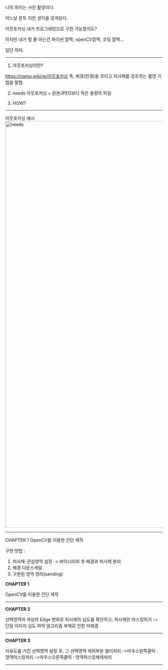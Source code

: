 나의 취미는 사진 촬영이다.

어느날 문득 이런 생각을 갖게된다.

아웃포커싱 내가 프로그래밍으로 구현 가능할지도?

하지만 내가 할 줄 아는건 파이썬 깔짝, openCV깔짝, 코딩 깔짝...

일단 하자.

--------------------------------------------------------

1. 아웃포커싱이란?

https://namu.wiki/w/아웃포커싱
즉, 배경(전경)을 흐리고 피사체를 강조하는 촬영 기법을 말함.

2. needs
아웃포커싱 + 원본JPEG보다 적은 용량의 파일

3. HOW?

--------------------------------------------------------

아웃포커싱 예시
<img width="1295" alt="needs" src="https://github.com/seyun4047/projectOutfocusing/assets/73819780/152d1343-0a56-4521-94eb-957719b1ded7">


--------------------------------------------------------
CHAPTER 1
OpenCV를 이용한 간단 제작

구현 방법 :

1. 피사체-관심영역 설정
-> 바이너리화 후 배경과 피사체 분리
2. 배경 다운스케일
3. 구분된 영역 정리(sanding)

**CHAPTER 1**

OpenCV를 이용한 간단 제작

--------------------------------------------------------
**CHAPTER 2**

선택영역의 색상의 Edge 변화로 피사체의 심도를 확인하고, 피사체만 마스킹하기
-> 단일 이미지 심도 파악 알고리즘 부재로 인한 미해결

--------------------------------------------------------
**CHAPTER 3**

자유도를 가진 선택영역 설정 후, 그 선택영역 제외부분 블러처리
->마우스왼쪽클릭 : 영역마스킹처리
->마우스오른쪽클릭 : 영역마스킹해제처리

--------------------------------------------------------
